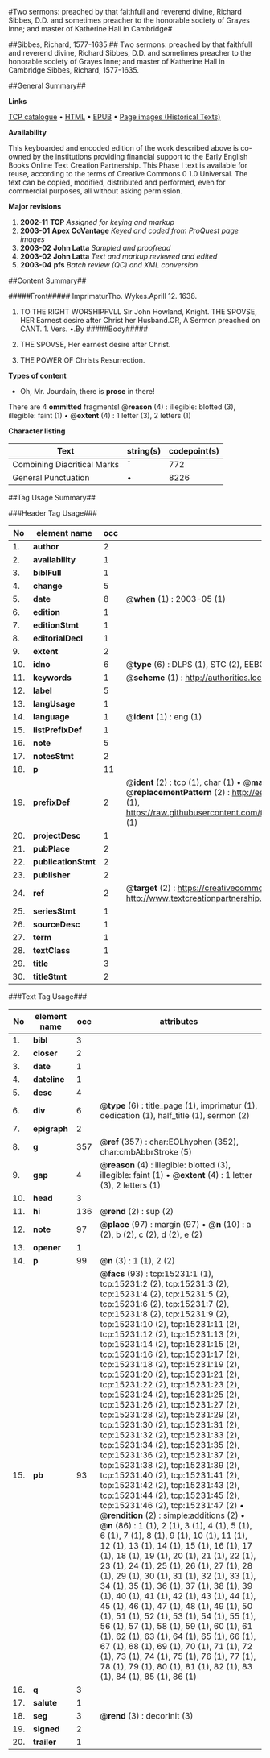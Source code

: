 #Two sermons: preached by that faithfull and reverend divine, Richard Sibbes, D.D. and sometimes preacher to the honorable society of Grayes Inne; and master of Katherine Hall in Cambridge#

##Sibbes, Richard, 1577-1635.##
Two sermons: preached by that faithfull and reverend divine, Richard Sibbes, D.D. and sometimes preacher to the honorable society of Grayes Inne; and master of Katherine Hall in Cambridge
Sibbes, Richard, 1577-1635.

##General Summary##

**Links**

[TCP catalogue](http://www.ota.ox.ac.uk/tcp/)  • 
[HTML](http://tei.it.ox.ac.uk/tcp/Texts-HTML/free/A12/A12209.html)  • 
[EPUB](http://tei.it.ox.ac.uk/tcp/Texts-EPUB/free/A12/A12209.epub) • 
[Page images (Historical Texts)](https://data.historicaltexts.jisc.ac.uk/view?pubId=eebo-99850048e&pageId=eebo-99850048e-15231-1)

**Availability**

This keyboarded and encoded edition of the
	       work described above is co-owned by the institutions
	       providing financial support to the Early English Books
	       Online Text Creation Partnership. This Phase I text is
	       available for reuse, according to the terms of Creative
	       Commons 0 1.0 Universal. The text can be copied,
	       modified, distributed and performed, even for
	       commercial purposes, all without asking permission.

**Major revisions**

1. __2002-11__ __TCP__ *Assigned for keying and markup*
1. __2003-01__ __Apex CoVantage__ *Keyed and coded from ProQuest page images*
1. __2003-02__ __John Latta__ *Sampled and proofread*
1. __2003-02__ __John Latta__ *Text and markup reviewed and edited*
1. __2003-04__ __pfs__ *Batch review (QC) and XML conversion*

##Content Summary##

#####Front#####
ImprimaturTho. Wykes.Aprill 12. 1638.
1. TO THE RIGHT WORSHIPFVLL Sir John Howland, Knight.
THE SPOVSE, HER Earnest desire after Christ her Husband.OR, A Sermon preached on CANT. 1. Vers. •.By
#####Body#####

1. THE SPOVSE, Her earnest desire after Christ.

1. THE POWER OF Christs Resurrection.

**Types of content**

  * Oh, Mr. Jourdain, there is **prose** in there!

There are 4 **ommitted** fragments! 
 @__reason__ (4) : illegible: blotted (3), illegible: faint (1)  •  @__extent__ (4) : 1 letter (3), 2 letters (1)

**Character listing**


|Text|string(s)|codepoint(s)|
|---|---|---|
|Combining             Diacritical Marks|̄|772|
|General Punctuation|•|8226|

##Tag Usage Summary##

###Header Tag Usage###

|No|element name|occ|attributes|
|---|---|---|---|
|1.|__author__|2||
|2.|__availability__|1||
|3.|__biblFull__|1||
|4.|__change__|5||
|5.|__date__|8| @__when__ (1) : 2003-05 (1)|
|6.|__edition__|1||
|7.|__editionStmt__|1||
|8.|__editorialDecl__|1||
|9.|__extent__|2||
|10.|__idno__|6| @__type__ (6) : DLPS (1), STC (2), EEBO-CITATION (1), PROQUEST (1), VID (1)|
|11.|__keywords__|1| @__scheme__ (1) : http://authorities.loc.gov/ (1)|
|12.|__label__|5||
|13.|__langUsage__|1||
|14.|__language__|1| @__ident__ (1) : eng (1)|
|15.|__listPrefixDef__|1||
|16.|__note__|5||
|17.|__notesStmt__|2||
|18.|__p__|11||
|19.|__prefixDef__|2| @__ident__ (2) : tcp (1), char (1)  •  @__matchPattern__ (2) : ([0-9\-]+):([0-9IVX]+) (1), (.+) (1)  •  @__replacementPattern__ (2) : http://eebo.chadwyck.com/downloadtiff?vid=$1&page=$2 (1), https://raw.githubusercontent.com/textcreationpartnership/Texts/master/tcpchars.xml#$1 (1)|
|20.|__projectDesc__|1||
|21.|__pubPlace__|2||
|22.|__publicationStmt__|2||
|23.|__publisher__|2||
|24.|__ref__|2| @__target__ (2) : https://creativecommons.org/publicdomain/zero/1.0/ (1), http://www.textcreationpartnership.org/docs/. (1)|
|25.|__seriesStmt__|1||
|26.|__sourceDesc__|1||
|27.|__term__|1||
|28.|__textClass__|1||
|29.|__title__|3||
|30.|__titleStmt__|2||


###Text Tag Usage###

|No|element name|occ|attributes|
|---|---|---|---|
|1.|__bibl__|3||
|2.|__closer__|2||
|3.|__date__|1||
|4.|__dateline__|1||
|5.|__desc__|4||
|6.|__div__|6| @__type__ (6) : title_page (1), imprimatur (1), dedication (1), half_title (1), sermon (2)|
|7.|__epigraph__|2||
|8.|__g__|357| @__ref__ (357) : char:EOLhyphen (352), char:cmbAbbrStroke (5)|
|9.|__gap__|4| @__reason__ (4) : illegible: blotted (3), illegible: faint (1)  •  @__extent__ (4) : 1 letter (3), 2 letters (1)|
|10.|__head__|3||
|11.|__hi__|136| @__rend__ (2) : sup (2)|
|12.|__note__|97| @__place__ (97) : margin (97)  •  @__n__ (10) : a (2), b (2), c (2), d (2), e (2)|
|13.|__opener__|1||
|14.|__p__|99| @__n__ (3) : 1 (1), 2 (2)|
|15.|__pb__|93| @__facs__ (93) : tcp:15231:1 (1), tcp:15231:2 (2), tcp:15231:3 (2), tcp:15231:4 (2), tcp:15231:5 (2), tcp:15231:6 (2), tcp:15231:7 (2), tcp:15231:8 (2), tcp:15231:9 (2), tcp:15231:10 (2), tcp:15231:11 (2), tcp:15231:12 (2), tcp:15231:13 (2), tcp:15231:14 (2), tcp:15231:15 (2), tcp:15231:16 (2), tcp:15231:17 (2), tcp:15231:18 (2), tcp:15231:19 (2), tcp:15231:20 (2), tcp:15231:21 (2), tcp:15231:22 (2), tcp:15231:23 (2), tcp:15231:24 (2), tcp:15231:25 (2), tcp:15231:26 (2), tcp:15231:27 (2), tcp:15231:28 (2), tcp:15231:29 (2), tcp:15231:30 (2), tcp:15231:31 (2), tcp:15231:32 (2), tcp:15231:33 (2), tcp:15231:34 (2), tcp:15231:35 (2), tcp:15231:36 (2), tcp:15231:37 (2), tcp:15231:38 (2), tcp:15231:39 (2), tcp:15231:40 (2), tcp:15231:41 (2), tcp:15231:42 (2), tcp:15231:43 (2), tcp:15231:44 (2), tcp:15231:45 (2), tcp:15231:46 (2), tcp:15231:47 (2)  •  @__rendition__ (2) : simple:additions (2)  •  @__n__ (86) : 1 (1), 2 (1), 3 (1), 4 (1), 5 (1), 6 (1), 7 (1), 8 (1), 9 (1), 10 (1), 11 (1), 12 (1), 13 (1), 14 (1), 15 (1), 16 (1), 17 (1), 18 (1), 19 (1), 20 (1), 21 (1), 22 (1), 23 (1), 24 (1), 25 (1), 26 (1), 27 (1), 28 (1), 29 (1), 30 (1), 31 (1), 32 (1), 33 (1), 34 (1), 35 (1), 36 (1), 37 (1), 38 (1), 39 (1), 40 (1), 41 (1), 42 (1), 43 (1), 44 (1), 45 (1), 46 (1), 47 (1), 48 (1), 49 (1), 50 (1), 51 (1), 52 (1), 53 (1), 54 (1), 55 (1), 56 (1), 57 (1), 58 (1), 59 (1), 60 (1), 61 (1), 62 (1), 63 (1), 64 (1), 65 (1), 66 (1), 67 (1), 68 (1), 69 (1), 70 (1), 71 (1), 72 (1), 73 (1), 74 (1), 75 (1), 76 (1), 77 (1), 78 (1), 79 (1), 80 (1), 81 (1), 82 (1), 83 (1), 84 (1), 85 (1), 86 (1)|
|16.|__q__|3||
|17.|__salute__|1||
|18.|__seg__|3| @__rend__ (3) : decorInit (3)|
|19.|__signed__|2||
|20.|__trailer__|1||

